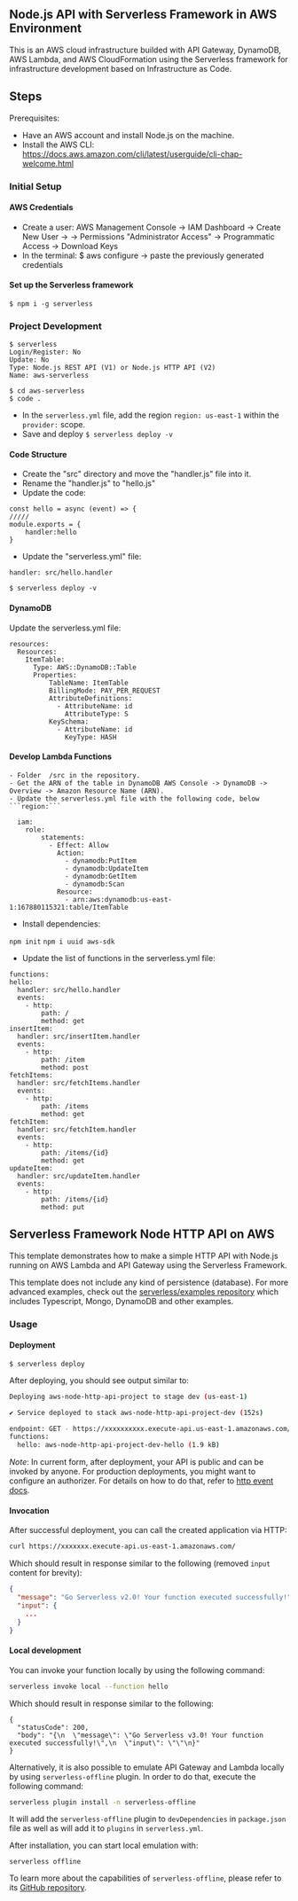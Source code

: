 <!--
title: 'AWS Simple HTTP Endpoint example in NodeJS'
description: 'This template demonstrates how to make a simple HTTP API with Node.js running on AWS Lambda and API Gateway using the Serverless Framework.'
layout: Doc
framework: v3
platform: AWS
language: nodeJS
authorLink: 'https://github.com/serverless'
authorName: 'Serverless, inc.'
authorAvatar: 'https://avatars1.githubusercontent.com/u/13742415?s=200&v=4'
-->

## Node.js API with Serverless Framework in AWS Environment

This is an AWS cloud infrastructure builded with API Gateway, DynamoDB, AWS Lambda, and AWS CloudFormation using the Serverless framework for infrastructure development based on Infrastructure as Code.

## Steps

Prerequisites: 
 - Have an AWS account and install Node.js on the machine.
 - Install the AWS CLI: https://docs.aws.amazon.com/cli/latest/userguide/cli-chap-welcome.html

### Initial Setup

#### AWS Credentials

- Create a user: AWS Management Console -> IAM Dashboard -> Create New User -> <username> -> Permissions "Administrator Access" -> Programmatic Access -> Download Keys
- In the terminal: $ aws configure -> paste the previously generated credentials
  
#### Set up the Serverless framework
```$ npm i -g serverless```

### Project Development
  
```
$ serverless
Login/Register: No
Update: No
Type: Node.js REST API (V1) or Node.js HTTP API (V2)
Name: aws-serverless
```
```
$ cd aws-serverless
$ code .
``` 
- In the ```serverless.yml``` file, add the region ```region: us-east-1``` within the ```provider:``` scope.
- Save and deploy ```$ serverless deploy -v```
  
#### Code Structure

- Create the "src" directory and move the "handler.js" file into it.
- Rename the "handler.js" to "hello.js"
- Update the code:
```
const hello = async (event) => {
/////
module.exports = {
    handler:hello
}
```
- Update the "serverless.yml" file:
```
handler: src/hello.handler
```
```$ serverless deploy -v ```

#### DynamoDB
Update the serverless.yml file:
```
resources:
  Resources:
    ItemTable:
      Type: AWS::DynamoDB::Table
      Properties:
          TableName: ItemTable
          BillingMode: PAY_PER_REQUEST
          AttributeDefinitions:
            - AttributeName: id
              AttributeType: S
          KeySchema:
            - AttributeName: id
              KeyType: HASH
```
#### Develop Lambda Functions

	- Folder  /src in the repository.
 	- Get the ARN of the table in DynamoDB AWS Console -> DynamoDB -> Overview -> Amazon Resource Name (ARN).
	- Update the serverless.yml file with the following code, below ```region:```
  ```
	iam:
      role:
          statements:
            - Effect: Allow
              Action:
                - dynamodb:PutItem
                - dynamodb:UpdateItem
                - dynamodb:GetItem
                - dynamodb:Scan
              Resource:
                - arn:aws:dynamodb:us-east-1:167880115321:table/ItemTable
  ```
  
   - Install dependencies:

   ```npm init```
   ```npm i uuid aws-sdk```
   
  - Update the list of functions in the serverless.yml file:
  ```
  functions:
  hello:
    handler: src/hello.handler
    events:
      - http:
          path: /
          method: get
  insertItem:
    handler: src/insertItem.handler
    events:
      - http:
          path: /item
          method: post
  fetchItems:
    handler: src/fetchItems.handler
    events:
      - http:
          path: /items
          method: get
  fetchItem:
    handler: src/fetchItem.handler
    events:
      - http:
          path: /items/{id}
          method: get
  updateItem:
    handler: src/updateItem.handler
    events:
      - http:
          path: /items/{id}
          method: put
  ```

## Serverless Framework Node HTTP API on AWS

This template demonstrates how to make a simple HTTP API with Node.js running on AWS Lambda and API Gateway using the Serverless Framework.

This template does not include any kind of persistence (database). For more advanced examples, check out the [serverless/examples repository](https://github.com/serverless/examples/) which includes Typescript, Mongo, DynamoDB and other examples.

### Usage

#### Deployment

```
$ serverless deploy
```

After deploying, you should see output similar to:

```bash
Deploying aws-node-http-api-project to stage dev (us-east-1)

✔ Service deployed to stack aws-node-http-api-project-dev (152s)

endpoint: GET - https://xxxxxxxxxx.execute-api.us-east-1.amazonaws.com/
functions:
  hello: aws-node-http-api-project-dev-hello (1.9 kB)
```

_Note_: In current form, after deployment, your API is public and can be invoked by anyone. For production deployments, you might want to configure an authorizer. For details on how to do that, refer to [http event docs](https://www.serverless.com/framework/docs/providers/aws/events/apigateway/).

#### Invocation

After successful deployment, you can call the created application via HTTP:

```bash
curl https://xxxxxxx.execute-api.us-east-1.amazonaws.com/
```

Which should result in response similar to the following (removed `input` content for brevity):

```json
{
  "message": "Go Serverless v2.0! Your function executed successfully!",
  "input": {
    ...
  }
}
```

#### Local development

You can invoke your function locally by using the following command:

```bash
serverless invoke local --function hello
```

Which should result in response similar to the following:

```
{
  "statusCode": 200,
  "body": "{\n  \"message\": \"Go Serverless v3.0! Your function executed successfully!\",\n  \"input\": \"\"\n}"
}
```


Alternatively, it is also possible to emulate API Gateway and Lambda locally by using `serverless-offline` plugin. In order to do that, execute the following command:

```bash
serverless plugin install -n serverless-offline
```

It will add the `serverless-offline` plugin to `devDependencies` in `package.json` file as well as will add it to `plugins` in `serverless.yml`.

After installation, you can start local emulation with:

```
serverless offline
```

To learn more about the capabilities of `serverless-offline`, please refer to its [GitHub repository](https://github.com/dherault/serverless-offline).
